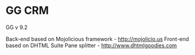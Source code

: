 GG CRM
==

GG v 9.2

Back-end based on Mojolicious framework - http://mojolicio.us
Front-end based on DHTML Suite Pane splitter - http://www.dhtmlgoodies.com

